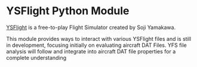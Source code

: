 # YSFlight Python Module

[YSFlight](https://github.com/captainys/YSFLIGHT) is a free-to-play Flight Simulator created by Soji Yamakawa. 

This module provides ways to interact with various YSFlight files and is still in development, focusing initially on evaluating aircraft DAT Files. YFS file analysis will follow and integrate into aircraft DAT file properties for a complete understanding

